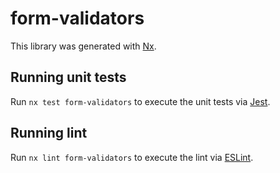 # form-validators

This library was generated with [Nx](https://nx.dev).

## Running unit tests

Run `nx test form-validators` to execute the unit tests via [Jest](https://jestjs.io).

## Running lint

Run `nx lint form-validators` to execute the lint via [ESLint](https://eslint.org/).
